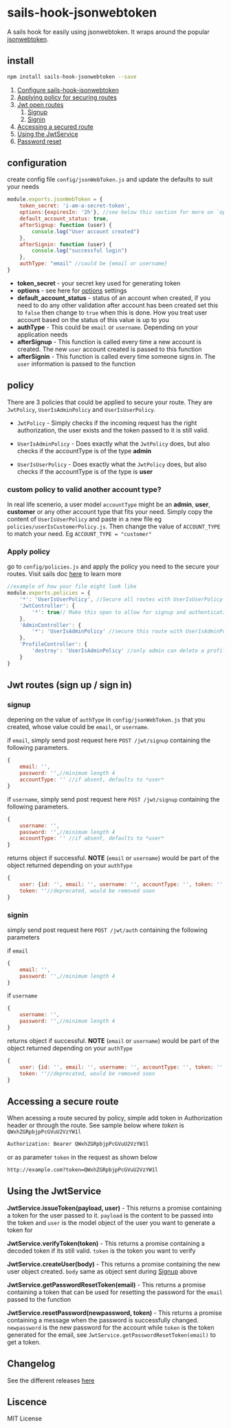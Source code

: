 # sails-hook-jsonwebtoken

A sails hook for easily using jsonwebtoken. It wraps around the popular [jsonwebtoken](https://github.com/auth0/node-jsonwebtoken).

## install

```bash
npm install sails-hook-jsonwebtoken --save
```

1. [Configure sails-hook-jsonwebtoken](#configuration)
1. [Applying policy for securing routes](#policy)
1. [Jwt open routes](#routes-sign-up--sign-in)
    1. [Signup](#signup)
    1. [Signin](#signin)
1. [Accessing a secured route](#accessing-a-secure-route)
1. [Using the JwtService](#service)
1. [Password reset](#password-reset)



## configuration

create config file `config/jsonWebToken.js` and update the defaults to suit your needs

```javascript
module.exports.jsonWebToken = {
    token_secret: 'i-am-a-secret-token',
    options:{expiresIn: '2h'}, //see below this section for more on `options`
    default_account_status: true,
    afterSignup: function (user) {
        console.log("User account created")
    },
    afterSignin: function (user) {
        console.log("successful login")
    },
    authType: "email" //could be {email or username}
}
```


* **token_secret** - your secret key used for generating token
* **options** - see here for [options](https://github.com/auth0/node-jsonwebtoken#usage) settings
* **default_account_status** - status of an account when created, if you need to do any other validation after account has been created set this to `false` then change to `true` when this is done. How you treat user account based on the status of this value is up to you
* **authType** - This could be `email` or `username`. Depending on your application needs
* **afterSignup** - This function is called every time a new account is created. The new `user` account created is passed to this function
* **afterSignin** - This function is called every time someone signs in. The `user` information is passed to the function



## policy

There are 3 policies that could be applied to secure your route. They are `JwtPolicy`, `UserIsAdminPolicy` and `UserIsUserPolicy`.

* `JwtPolicy` - Simply checks if the incoming request has the right authorization, the user exists and the token passed to it is still valid.

* `UserIsAdminPolicy` - Does exactly what the `JwtPolicy` does, but also checks if the accountType is of the type **admin**

* `UserIsUserPolicy` - Does exactly what the `JwtPolicy` does, but also checks if the accountType is of the type is **user**

### custom policy to valid another account type?

In real life scenerio, a user model `accountType` might be an **admin**, **user**, **customer** or any other account type that fits your need. 
Simply copy the content of `UserIsUserPolicy` and paste in a new file eg `policies/userIsCustomerPolicy.js`. Then change the value of `ACCOUNT_TYPE` to match your need. Eg `ACCOUNT_TYPE = "customer"` 

### Apply policy

go to `config/policies.js` and apply the policy you need to the secure your routes. 
Visit sails doc [here](http://sailsjs.org/documentation/concepts/policies#?to-apply-a-policy-to-a-specific-controller-action) to learn more

```javascript
//example of how your file might look like
module.exports.policies = {
    '*': 'UserIsUserPolicy', //Secure all routes with UserIsUserPolicy
    'JwtController': {
        '*': true// Make this open to allow for signup and authentication
    },
    'AdminController': {
        '*': 'UserIsAdminPolicy' //secure this route with UserIsAdminPolicy
    },
    'ProfileController': {
        'destroy': 'UserIsAdminPolicy' //only admin can delete a profile, secured with UserIsAdminPolicy
    }
} 
```


## Jwt routes (sign up / sign in)

### signup

depening on the value of `authType` in `config/jsonWebToken.js` that you created, whose value could be `email`, or `username`.

if `email`, simply send post request here `POST /jwt/signup` containing the following parameters.

```javascript
{
    email: '',
    password: '',//minimum length 4
    accountType: '' //if absent, defaults to *user*
}
```
if `username`, simply send post request here `POST /jwt/signup` containing the following parameters.

```javascript
{
    username: '',
    password: '',//minimum length 4
    accountType: '' //if absent, defaults to *user*
}
```

returns object if successful. **NOTE** (`email` or `username`) would be part of the object returned depending on your `authType`


```javascript
{
    user: {id: '', email: '', username: '', accountType: '', token: '', active: true},//contains user object
    token: ''//deprecated, would be removed soon
}
```

### signin

simply send post request here `POST /jwt/auth` containing the following parameters

if `email`

```javascript
{
    email: '',
    password: '',//minimum length 4
}
```

if `username`

```javascript
{
    username: '',
    password: '',//minimum length 4
}
```

returns object if successful. **NOTE**  (`email` or `username`) would be part of the object returned depending on your `authType`

```javascript
{
    user: {id: '', email: '', username: '', accountType: '', token: '', active: true},//contains user object
    token: ''//deprecated, would be removed soon
}
```


## Accessing a secure route

When acessing a route secured by policy, simple add token in Authorization header or through the route. See sample below where *token* is
`QWxhZGRpbjpPcGVuU2VzYW1l`

```html
Authorization: Bearer QWxhZGRpbjpPcGVuU2VzYW1l
```

or as parameter `token` in the request as shown below

```html
http://example.com?token=QWxhZGRpbjpPcGVuU2VzYW1l
```


## Using the JwtService

**JwtService.issueToken(payload, user)** - This returns a promise containing a token for the user passed to it. `payload` is the content to be passed into the token and `user` is the model object of the user you want to generate a token for

**JwtService.verifyToken(token)** - This returns a promise containing a decoded token if its still valid. `token` is the token you want to verify

**JwtService.createUser(body)** - This returns a promise containing the new user object created. `body` same as object sent during [Signup](#signup) above

**JwtService.getPasswordResetToken(email)** - This returns a promise containing a token that can be used for resetting the password for the `email` passed to the function

**JwtService.resetPassword(newpassword, token)** - This returns a promise containing a message when the password is successfully changed. `newpassword` is the new password for the account while `token` is the token generated for the email, see `JwtService.getPasswordResetToken(email)` to get a token.

## Changelog

See the different releases [here](https://github.com/Robophil/sails-hook-jsonwebtoken/releases)

## Liscence

MIT License
